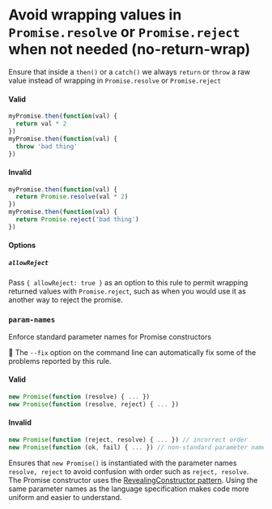 # Avoid wrapping values in `Promise.resolve` or `Promise.reject` when not needed (no-return-wrap)

Ensure that inside a `then()` or a `catch()` we always `return` or `throw` a raw
value instead of wrapping in `Promise.resolve` or `Promise.reject`

#### Valid

```js
myPromise.then(function(val) {
  return val * 2
})
myPromise.then(function(val) {
  throw 'bad thing'
})
```

#### Invalid

```js
myPromise.then(function(val) {
  return Promise.resolve(val * 2)
})
myPromise.then(function(val) {
  return Promise.reject('bad thing')
})
```

#### Options

##### `allowReject`

Pass `{ allowReject: true }` as an option to this rule to permit wrapping
returned values with `Promise.reject`, such as when you would use it as another
way to reject the promise.

### `param-names`

Enforce standard parameter names for Promise constructors

:wrench: The `--fix` option on the command line can automatically fix some of
the problems reported by this rule.

#### Valid

```js
new Promise(function (resolve) { ... })
new Promise(function (resolve, reject) { ... })
```

#### Invalid

```js
new Promise(function (reject, resolve) { ... }) // incorrect order
new Promise(function (ok, fail) { ... }) // non-standard parameter names
```

Ensures that `new Promise()` is instantiated with the parameter names
`resolve, reject` to avoid confusion with order such as `reject, resolve`. The
Promise constructor uses the
[RevealingConstructor pattern](https://blog.domenic.me/the-revealing-constructor-pattern/).
Using the same parameter names as the language specification makes code more
uniform and easier to understand.
